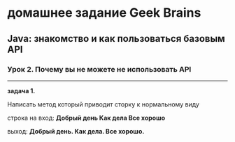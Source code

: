 # домашнее задание Geek Brains
## Java: знакомство и как пользоваться базовым API

### Урок 2. Почему вы не можете не использовать API
----

**задача 1.**

Написать метод который приводит сторку к нормальному виду

строка на вход:
__Добрый день      Как дела Все хорошо__

выход:
__Добрый день. Как дела. Все хорошо.__